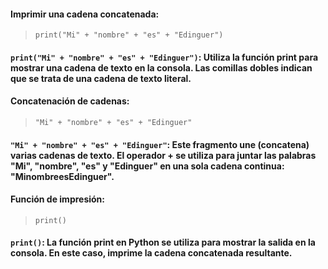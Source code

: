 #### Imprimir una cadena concatenada:
> ```print("Mi" + "nombre" + "es" + "Edinguer")```

#### ```print("Mi" + "nombre" + "es" + "Edinguer")```: Utiliza la función print para mostrar una cadena de texto en la consola. Las comillas dobles indican que se trata de una cadena de texto literal.

#### Concatenación de cadenas:
> ```"Mi" + "nombre" + "es" + "Edinguer"```

#### ```"Mi" + "nombre" + "es" + "Edinguer"```: Este fragmento une (concatena) varias cadenas de texto. El operador + se utiliza para juntar las palabras "Mi", "nombre", "es" y "Edinguer" en una sola cadena continua: "MinombreesEdinguer".

#### Función de impresión:
> ```print()```

#### ```print()```: La función print en Python se utiliza para mostrar la salida en la consola. En este caso, imprime la cadena concatenada resultante.
